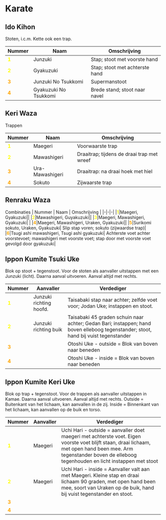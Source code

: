 # Karate

## Ido Kihon

Stoten, i.c.m. Kette ook een trap.

| Nummer                                  | Naam                  | Omschrijving                   |
|-----------------------------------------|-----------------------|--------------------------------|
| <span style="color:yellow">**1**</span> | Junzuki               | Stap; stoot met voorste hand   |
| <span style="color:yellow">**2**</span> | Gyakuzuki             | Stap; stoot met achterste hand |
| <span style="color:orange">**3**</span> | Junzuki No Tsukkomi   | Supermanstoot                  |
| <span style="color:orange">**4**</span> | Gyakuzuki No Tsukkomi | Brede stand; stoot naar navel  |

## Keri Waza

Trappen

| Nummer                                  | Naam            | Omschrijving                               |
|-----------------------------------------|-----------------|--------------------------------------------|
| <span style="color:yellow">**1**</span> | Maegeri         | Voorwaarste trap                           |
| <span style="color:yellow">**2**</span> | Mawashigeri     | Draaitrap; tijdens de draai trap met wreef |
| <span style="color:orange">**3**</span> | Ura-Mawashigeri | Draaitrap: na draai hoek met hiel          |
| <span style="color:orange">**4**</span> | Sokuto          | Zijwaarste trap                            |

## Renraku Waza

Combinaties
| Nummer | Naam | Omschrijving |
|-|-|-|
|<span style="color:yellow">**1**</span>|Maegeri, Gyakuzuki||
|<span style="color:yellow">**2**</span>|Mawashigeri, Guyakuzuki||
|<span style="color:yellow">**3**</span>|Maegeri, Mawashigeri, Gyakuzuki| |
|<span style="color:orange">**4**</span>|Maegeri, Mawashigeri, Uraken, Gyakuzuki||
|<span style="color:orange">**5**</span>|Surikomi sokuto, Uraken, Gyakuzuki| Slip stap voren; sokuto (zijwaardse trap)|
|<span style="color:orange">**6**</span>|Tsugi ashi mawashigeri, Tsugi ashi gyakuzuki| Achterste voet achter voorstevoet; mawashigeri met voorste voet; stap door met voorste voet gevolgd door gyakuzuki|

## Ippon Kumite Tsuki Uke

Blok op stoot + tegenstoot.
Voor de stoten als aanvaller uitstappen met een Junzuki (licht). Daarna aanval uitvoeren. Aanval altijd met rechts.

| Nummer                                  | Aanvaller               | Verdediger                                                                                                                          |
|-----------------------------------------|-------------------------|-------------------------------------------------------------------------------------------------------------------------------------|
| <span style="color:yellow">**1**</span> | Junzuki richting hoofd. | Taisabaki stap naar achter; zelfde voet voor; Jodan Uke; instappen en stoot.                                                        |
| <span style="color:yellow">**2**</span> | Junzuki richting buik   | Taisabaki 45 graden schuin naar achter; Gedan Bari; instappen; hand boven elleboog tegenstander; stoot, hand bij vuist tegenstander |
| <span style="color:orange">**3**</span> |                         | Otoshi Uke - outside = Blok van boven naar beneden                                                                                  |
| <span style="color:orange">**4**</span> |                         | Otoshi Uke - inside = Blok van boven naar beneden                                                                                   |

## Ippon Kumite Keri Uke

Blok op trap + tegenstoot.
Voor de trappen als aanvaller uitstappen in Kamae. Daarna aanval uitvoeren. Aanval altijd met rechts.
Outside = Buitenkant van het lichaam, kan aanvallen in de zij.
Inside = Binnenkant van het lichaam, kan aanvallen op de buik en torso.

| Nummer                                  | Aanvaller | Verdediger                                                                                                                                                                                                           |
|-----------------------------------------|-----------|----------------------------------------------------------------------------------------------------------------------------------------------------------------------------------------------------------------------|
| <span style="color:yellow">**1**</span> | Maegeri   | Uchi Hari - outside = aanvaller doet maegeri met achterste voet. Eigen voorste voet blijft staan, draai lichaam, met open hand been mee. Arm tegenstander boven de elleboog tegenhouden en licht instappen met stoot |
| <span style="color:yellow">**2**</span> | Maegeri   | Uchi Hari - inside = Aanvaller valt aan met Maegeri. Kleine stap en draai lichaam 90 graden, met open hand been mee, soort van Uraken op de buik, hand bij vuist tegenstander en stoot.                              |
| <span style="color:orange">**3**</span> |           |                                                                                                                                                                                                                      |
| <span style="color:orange">**4**</span> |           |                                                                                                                                                                                                                      |

